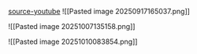 
[source-youtube](https://www.youtube.com/watch?v=r_pU9ZDyAO8)
![[Pasted image 20250917165037.png]] 

![[Pasted image 20251007135158.png]]

![[Pasted image 20251010083854.png]]